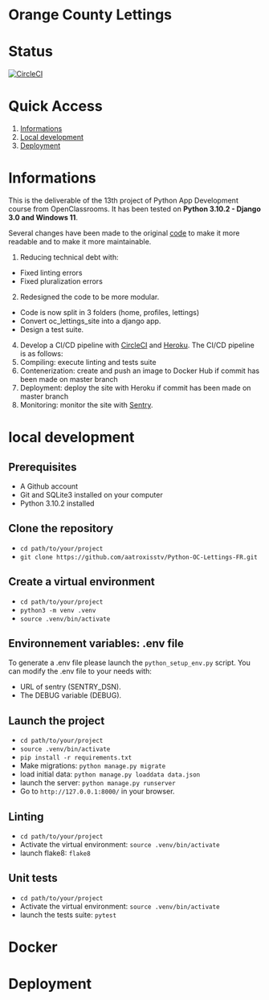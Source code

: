 # Orange County Lettings

# Status
[![CircleCI](https://circleci.com/gh/AatroXissTV/Python-OC-Lettings-FR/tree/master.svg?style=svg)](https://circleci.com/gh/AatroXissTV/Python-OC-Lettings-FR/tree/master)

# Quick Access

1. [Informations](#informations)
2. [Local development](#local-development)
3. [Deployment](#deployment)

# Informations

This is the deliverable of the 13th project of Python App Development course from OpenClassrooms.
It has been tested on **Python 3.10.2 - Django 3.0 and Windows 11**.

Several changes have been made to the original [code](https://github.com/OpenClassrooms-Student-Center/Python-OC-Lettings-FR) to make it more readable and to make it more maintainable.
1. Reducing technical debt with:
  - Fixed linting errors
  - Fixed pluralization errors
2. Redesigned the code to be more modular. 
  - Code is now split in 3 folders (home, profiles, lettings)
  - Convert oc_lettings_site into a django app.
  - Design a test suite.
4. Develop a CI/CD pipeline with [CircleCI](https://circleci.com/) and [Heroku](https://www.heroku.com/).
  The CI/CD pipeline is as follows:
  1. Compiling: execute linting and tests suite
  2. Contenerization: create and push an image to Docker Hub if commit has been made on master branch
  3. Deployment: deploy the site with Heroku if commit has been made on master branch
  4. Monitoring: monitor the site with [Sentry](https://sentry.io/).

# local development

## Prerequisites

- A Github account
- Git and SQLite3 installed on your computer
- Python 3.10.2 installed

## Clone the repository

- `cd path/to/your/project`
- `git clone https://github.com/aatroxisstv/Python-OC-Lettings-FR.git`

## Create a virtual environment

  - `cd path/to/your/project`
  - `python3 -m venv .venv`
  - `source .venv/bin/activate`

## Environnement variables: .env file

To generate a .env file please launch the `python_setup_env.py` script.
You can modify the .env file to your needs with:
  - URL of sentry (SENTRY_DSN).
  - The DEBUG variable (DEBUG).

## Launch the project

- `cd path/to/your/project`
- `source .venv/bin/activate`
- `pip install -r requirements.txt`
- Make migrations: `python manage.py migrate`
- load initial data: `python manage.py loaddata data.json`
- launch the server: `python manage.py runserver`
- Go to `http://127.0.0.1:8000/` in your browser.

## Linting

- `cd path/to/your/project`
- Activate the virtual environment: `source .venv/bin/activate`
- launch flake8: `flake8`

## Unit tests

  - `cd path/to/your/project`
  - Activate the virtual environment: `source .venv/bin/activate`
  - launch the tests suite: `pytest`

# Docker

# Deployment
